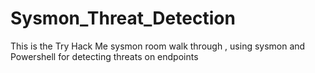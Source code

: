 # Sysmon_Threat_Detection
This is  the Try Hack Me sysmon room walk through , using sysmon and Powershell for detecting threats on endpoints
